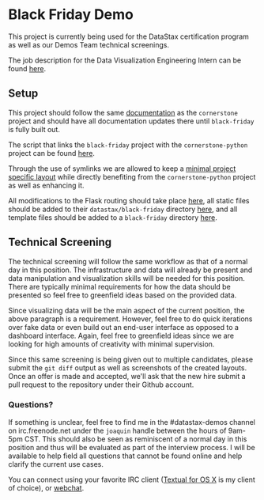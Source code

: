 # Black Friday Demo

This project is currently being used for the DataStax certification program as
well as our Demos Team technical screenings.

The job description for the Data Visualization Engineering Intern can be found
[here](https://gist.github.com/joaquincasares/af1a45b67088be5b9869).

## Setup

This project should follow the same
[documentation](docs/datastax/cornerstone) as the `cornerstone` project and
should have all documentation updates there until `black-friday` is fully built out.

The script that links the `black-friday` project with the `cornerstone-python`
project can be found
[here](vagrant/datastax/black-friday/3.start.sh).

Through the use of symlinks we are allowed to keep a [minimal project specific
layout](web/datastax/black-friday) while directly benefiting
from the `cornerstone-python` project as well as enhancing it.

All modifications to the Flask routing should take place
[here](web/datastax/cornerstone-python/Cornerstone/routes/datastax/black_friday),
all static files should be added to their `datastax/black-friday` directory
[here](web/datastax/cornerstone-python/Cornerstone/static),
and all template files should be added to a `black-friday` directory
[here](web/datastax/cornerstone-python/Cornerstone/templates/datastax).

## Technical Screening

The technical screening will follow the same workflow as that of a normal day
in this position. The infrastructure and data will already be present and data
manipulation and visualization skills will be needed for this position. There are typically
minimal requirements for how the data should be presented so feel free to
greenfield ideas based on the provided data.

Since visualizing data will be the main aspect of the current position, the above
paragraph is a requirement. However, feel free to do quick iterations over fake
data or even build out an end-user interface as opposed to a dashboard interface.
Again, feel free to greenfield ideas since we are looking for high amounts of creativity
with minimal supervision.

Since this same screening is being given out to multiple candidates, please
submit the `git diff` output as well as screenshots of the created layouts.
Once an offer is made and accepted, we'll ask that the new hire submit a pull request
to the repository under their Github account.

### Questions?

If something is unclear, feel free to find me in the \#datastax-demos channel
on irc.freenode.net under the `joaquin` handle between the hours of 9am-5pm CST.
This should also be seen as
reminiscent of a normal day in this position and thus will be evaluated as part
of the interview process. I will be available to help field all questions
that cannot be found online and help clarify the current use cases.

You can connect using your favorite IRC client
([Textual for OS X](http://www.codeux.com/textual) is my client of choice),
or [webchat](https://webchat.freenode.net).

